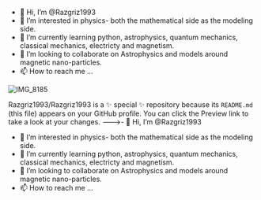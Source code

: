 - 👋 Hi, I’m @Razgriz1993
- 👀 I’m interested in physics- both the mathematical side as the modeling side. 
- 🌱 I’m currently learning python, astrophysics, quantum mechanics, classical mechanics, electricty and magnetism.
- 💞️ I’m looking to collaborate on Astrophysics and models around magnetic nano-particles.
- 📫 How to reach me ...

![IMG_8185](https://github.com/user-attachments/assets/1bb8821c-d8bf-4524-88e6-b4aaa5735a83)

Razgriz1993/Razgriz1993 is a ✨ special ✨ repository because its `README.md` (this file) appears on your GitHub profile.
You can click the Preview link to take a look at your changes.
--->- 👋 Hi, I’m @Razgriz1993
- 👀 I’m interested in physics- both the mathematical side as the modeling side. 
- 🌱 I’m currently learning python, astrophysics, quantum mechanics, classical mechanics, electricty and magnetism.
- 💞️ I’m looking to collaborate on Astrophysics and models around magnetic nano-particles.
- 📫 How to reach me ...

<!---
Razgriz1993/Razgriz1993 is a ✨ special ✨ repository because its `README.md` (this file) appears on your GitHub profile.
You can click the Preview link to take a look at your changes.
--->
